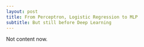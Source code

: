 ```yaml
---
layout: post
title: From Perceptron, Logistic Regression to MLP
subtitle: But still before Deep Learning
---
```

Not content now.

